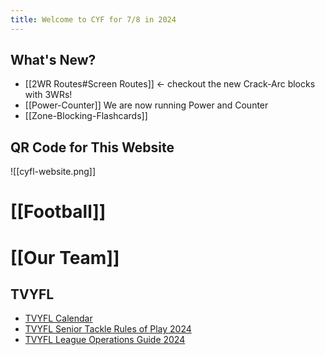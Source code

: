 ```yaml
---
title: Welcome to CYF for 7/8 in 2024
---
```

## What's New?
- [[2WR Routes#Screen Routes]] <- checkout the new Crack-Arc blocks with 3WRs!
- [[Power-Counter]] We are now running Power and Counter
- [[Zone-Blocking-Flashcards]]


## QR Code for This Website
![[cyfl-website.png]]

# [[Football]]

# [[Our Team]]

## TVYFL
- [TVYFL Calendar](https://www.tvyfl.org/calendar)
- [TVYFL Senior Tackle Rules of Play 2024](https://cdn1.sportngin.com/attachments/document/5f9a-2780650/2024_TVYFL_Senior_Tackle_Rules_of_Play.pdf)
- [TVYFL League Operations Guide 2024](https://cdn1.sportngin.com/attachments/document/a404-3027325/2024_TVYFL_League_Operations_Guide.pdf)